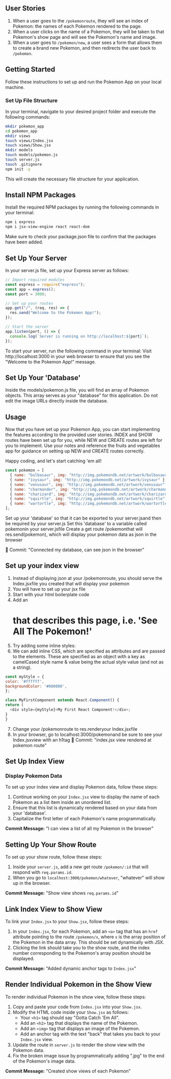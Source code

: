 ## User Stories

1. When a user goes to the `/pokemonroute`, they will see an index of Pokemon: the names of each Pokemon rendered to the page.
2. When a user clicks on the name of a Pokemon, they will be taken to that Pokemon's show page and will see the Pokemon's name and image.
3. When a user goes to `/pokemon/new`, a user sees a form that allows them to create a brand new Pokemon, and then redirects the user back to `/pokemon`.

## Getting Started

Follow these instructions to set up and run the Pokemon App on your local machine.

### Set Up File Structure

In your terminal, navigate to your desired project folder and execute the following commands:

```bash
mkdir pokemon_app
cd pokemon_app
mkdir views
touch views/Index.jsx
touch views/Show.jsx
mkdir models
touch models/pokemon.js
touch server.js
touch .gitignore
npm init -y
```

This will create the necessary file structure for your application.

## Install NPM Packages

Install the required NPM packages by running the following commands in your terminal:

```bash
npm i express
npm i jsx-view-engine react react-dom
```

Make sure to check your package.json file to confirm that the packages have been added.

## Set Up Your Server

In your server.js file, set up your Express server as follows:

```javascript
// Import required modules
const express = require("express");
const app = express();
const port = 3000;

// Set up your routes
app.get("/", (req, res) => {
  res.send("Welcome to the Pokemon App!");
});

// Start the server
app.listen(port, () => {
  console.log(`Server is running on http://localhost:${port}`);
});
```

To start your server, run the following command in your terminal:
Visit http://localhost:3000 in your web browser to ensure that you see the "Welcome to the Pokemon App!" message.

## Set Up Your 'Database'

Inside the models/pokemon.js file, you will find an array of Pokemon objects. This array serves as your "database" for this application. Do not edit the image URLs directly inside the database.

## Usage

Now that you have set up your Pokemon App, you can start implementing the features according to the provided user stories. INDEX and SHOW routes have been set up for you, while NEW and CREATE routes are left for you to implement. Use your notes and reference the fruits and vegetables app for guidance on setting up NEW and CREATE routes correctly.

Happy coding, and let's start catching 'em all!

```javascript
const pokemon = [
  { name: "bulbasaur", img: "http://img.pokemondb.net/artwork/bulbasaur" },
  { name: "ivysaur", img: "http://img.pokemondb.net/artwork/ivysaur" },
  { name: "venusaur", img: "http://img.pokemondb.net/artwork/venusaur" },
  { name: "charmander", img: "http://img.pokemondb.net/artwork/charmander" },
  { name: "charizard", img: "http://img.pokemondb.net/artwork/charizard" },
  { name: "squirtle", img: "http://img.pokemondb.net/artwork/squirtle" },
  { name: "wartortle", img: "http://img.pokemondb.net/artwork/wartortle" },
];
```

Set up your 'database' so that it can be exported to your server.jsand then be required by your server.js
Set this 'database' to a variable called pokemonin your server.jsfile
Create a get route /pokemonthat will res.send(pokemon), which will display your pokemon data as json in the browser

🔴 Commit:
"Connected my database, can see json in the browser"

## Set up your index view

1. Instead of displaying json at your /pokemonroute, you should serve the Index.jsxfile you created that will display your pokemon
2. You will have to set up your jsx file
3. Start with your html boilerplate code
4. Add an <h1>that describes this page, i.e. 'See All The Pokemon!'
5. Try adding some inline styles:
6. We can add inline CSS, which are specified as attributes and are passed to the elements. These are specified as an object with a key as camelCased style name & value being the actual style value (and not as a string).

```javascript
const myStyle = {
color: '#ffffff',
backgroundColor: '#000000',
};

class MyFirstComponent extends React.Component() {
return (
  <div style={myStyle}>My First React Component!</div>;
}
}
```

7. Change your /pokemonroute to res.renderyour Index.jsxfile
8. In your browser, go to localhost:3000/pokemonand be sure to see your Index.jsxview with an h1tag
   🔴 Commit:
   "index.jsx view rendered at pokemon route"

## Set Up Index View

### Display Pokemon Data

To set up your index view and display Pokemon data, follow these steps:

1. Continue working on your `Index.jsx` view to display the name of each Pokemon as a list item inside an unordered list.
2. Ensure that this list is dynamically rendered based on your data from your 'database'.
3. Capitalize the first letter of each Pokemon's name programmatically.

**Commit Message:** "I can view a list of all my Pokemon in the browser"

## Setting Up Your Show Route

To set up your show route, follow these steps:

1. Inside your `server.js`, add a new get route `/pokemon/:id` that will respond with `req.params.id`.
2. When you go to `localhost:3000/pokemon/whatever`, "whatever" will show up in the browser.

**Commit Message:** "Show view shows `req.params.id`"

## Link Index View to Show View

To link your `Index.jsx` to your `Show.jsx`, follow these steps:

1. In your `Index.jsx`, for each Pokemon, add an `<a>` tag that has an `href` attribute pointing to the route `/pokemon/x`, where `x` is the array position of the Pokemon in the data array. This should be set dynamically with JSX.
2. Clicking the link should take you to the show route, and the index number corresponding to the Pokemon's array position should be displayed.

**Commit Message:** "Added dynamic anchor tags to `Index.jsx`"

## Render Individual Pokemon in the Show View

To render individual Pokemon in the show view, follow these steps:

1. Copy and paste your code from `Index.jsx` into your `Show.jsx`.
2. Modify the HTML code inside your `Show.jsx` as follows:
   - Your `<h1>` tag should say "Gotta Catch 'Em All".
   - Add an `<h2>` tag that displays the name of the Pokemon.
   - Add an `<img>` tag that displays an image of the Pokemon.
   - Add an anchor tag with the text "back" that takes you back to your `Index.jsx` view.
3. Update the route in `server.js` to render the show view with the Pokemon data.
4. Fix the broken image issue by programmatically adding ".jpg" to the end of the Pokemon's image data.

**Commit Message:** "Created show views of each Pokemon"
